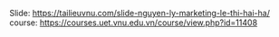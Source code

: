 Slide: https://tailieuvnu.com/slide-nguyen-ly-marketing-le-thi-hai-ha/
course: https://courses.uet.vnu.edu.vn/course/view.php?id=11408
